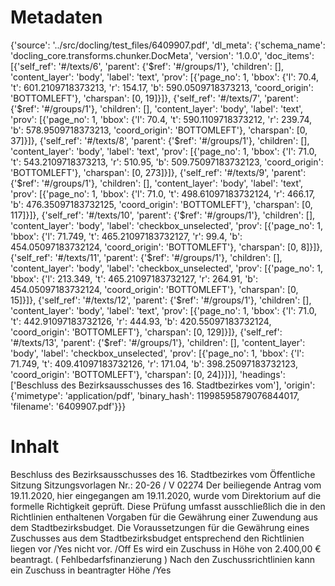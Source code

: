 # Metadaten
{'source': '../src/docling/test_files/6409907.pdf', 'dl_meta': {'schema_name': 'docling_core.transforms.chunker.DocMeta', 'version': '1.0.0', 'doc_items': [{'self_ref': '#/texts/6', 'parent': {'$ref': '#/groups/1'}, 'children': [], 'content_layer': 'body', 'label': 'text', 'prov': [{'page_no': 1, 'bbox': {'l': 70.4, 't': 601.2109718373213, 'r': 154.17, 'b': 590.0509718373213, 'coord_origin': 'BOTTOMLEFT'}, 'charspan': [0, 19]}]}, {'self_ref': '#/texts/7', 'parent': {'$ref': '#/groups/1'}, 'children': [], 'content_layer': 'body', 'label': 'text', 'prov': [{'page_no': 1, 'bbox': {'l': 70.4, 't': 590.1109718373212, 'r': 239.74, 'b': 578.9509718373213, 'coord_origin': 'BOTTOMLEFT'}, 'charspan': [0, 37]}]}, {'self_ref': '#/texts/8', 'parent': {'$ref': '#/groups/1'}, 'children': [], 'content_layer': 'body', 'label': 'text', 'prov': [{'page_no': 1, 'bbox': {'l': 71.0, 't': 543.2109718373213, 'r': 510.95, 'b': 509.75097183732123, 'coord_origin': 'BOTTOMLEFT'}, 'charspan': [0, 273]}]}, {'self_ref': '#/texts/9', 'parent': {'$ref': '#/groups/1'}, 'children': [], 'content_layer': 'body', 'label': 'text', 'prov': [{'page_no': 1, 'bbox': {'l': 71.0, 't': 498.61097183732124, 'r': 466.17, 'b': 476.35097183732125, 'coord_origin': 'BOTTOMLEFT'}, 'charspan': [0, 117]}]}, {'self_ref': '#/texts/10', 'parent': {'$ref': '#/groups/1'}, 'children': [], 'content_layer': 'body', 'label': 'checkbox_unselected', 'prov': [{'page_no': 1, 'bbox': {'l': 71.749, 't': 465.21097183732127, 'r': 99.4, 'b': 454.05097183732124, 'coord_origin': 'BOTTOMLEFT'}, 'charspan': [0, 8]}]}, {'self_ref': '#/texts/11', 'parent': {'$ref': '#/groups/1'}, 'children': [], 'content_layer': 'body', 'label': 'checkbox_unselected', 'prov': [{'page_no': 1, 'bbox': {'l': 213.349, 't': 465.21097183732127, 'r': 264.91, 'b': 454.05097183732124, 'coord_origin': 'BOTTOMLEFT'}, 'charspan': [0, 15]}]}, {'self_ref': '#/texts/12', 'parent': {'$ref': '#/groups/1'}, 'children': [], 'content_layer': 'body', 'label': 'text', 'prov': [{'page_no': 1, 'bbox': {'l': 71.0, 't': 442.91097183732126, 'r': 444.93, 'b': 420.55097183732124, 'coord_origin': 'BOTTOMLEFT'}, 'charspan': [0, 129]}]}, {'self_ref': '#/texts/13', 'parent': {'$ref': '#/groups/1'}, 'children': [], 'content_layer': 'body', 'label': 'checkbox_unselected', 'prov': [{'page_no': 1, 'bbox': {'l': 71.749, 't': 409.41097183732126, 'r': 171.04, 'b': 398.25097183732123, 'coord_origin': 'BOTTOMLEFT'}, 'charspan': [0, 24]}]}], 'headings': ['Beschluss des Bezirksausschusses des 16. Stadtbezirkes vom'], 'origin': {'mimetype': 'application/pdf', 'binary_hash': 11998595879076844017, 'filename': '6409907.pdf'}}}

# Inhalt
Beschluss des Bezirksausschusses des 16. Stadtbezirkes vom
Öffentliche Sitzung
Sitzungsvorlagen Nr.: 20-26 / V 02274
Der beiliegende Antrag vom 19.11.2020, hier eingegangen am 19.11.2020, wurde vom Direktorium auf die formelle Richtigkeit geprüft. Diese Prüfung umfasst ausschließlich die in den Richtlinien enthaltenen Vorgaben für die Gewährung einer Zuwendung aus dem Stadtbezirksbudget.
Die Voraussetzungen für die Gewährung eines Zuschusses aus dem Stadtbezirksbudget entsprechend den Richtlinien liegen
vor /Yes
nicht vor. /Off
Es wird ein Zuschuss in Höhe von 2.400,00 € beantragt. ( Fehlbedarfsfinanzierung ) Nach den Zuschussrichtlinien kann ein Zuschuss
in beantragter Höhe /Yes